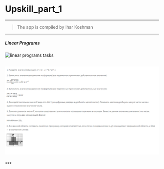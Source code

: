 # Upskill_part_1
-------------------
> The app is compiled by Ihar Koshman

***

##### Linear Programs 

![linear programs tasks](https://github.com/HakJko/upskill1_epam/tree/main/module01/linearprograms/screenshots/linearprograms.PNG)
<h2>
   <img src="screenshots/linearprograms.PNG" width="600">
</h2>
***

